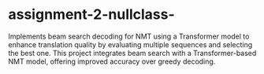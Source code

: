 # assignment-2-nullclass-
Implements beam search decoding for NMT using a Transformer model to enhance translation quality by evaluating multiple sequences and selecting the best one. This project integrates beam search with a Transformer-based NMT model, offering improved accuracy over greedy decoding.
